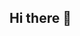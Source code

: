 ## Hi there 👋

<!--
**Pandi202917/Pandi202917** is a ✨ _special_ ✨ repository because its `README.md` (this file) appears on your GitHub 

### Hi there! 👋 I'm [Your Name]
- 🚀 Aspiring SAP ABAP Developer transitioning from a Program Management background.
- 💡 Learning SAP ABAP from scratch and working on real-time projects  
- 🔨 Skills: SAP ABAP, SQL, ERP, Problem-solving  
- 📚 Currently studying: TAW10, SAP ERP, and Agile methodologies  
- 🎯 Goal: Become a professional SAP ABAP Developer  
- 💼 [LinkedIn [Profile]())](https://www.linkedin.com/in/pandimuneeswaran-m)
